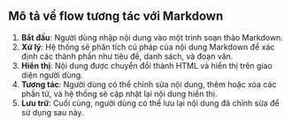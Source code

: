 ## Mô tả về flow tương tác với Markdown

1. **Bắt đầu**: Người dùng nhập nội dung vào một trình soạn thảo Markdown.
2. **Xử lý**: Hệ thống sẽ phân tích cú pháp của nội dung Markdown để xác định các thành phần như tiêu đề, danh sách, và đoạn văn.
3. **Hiển thị**: Nội dung được chuyển đổi thành HTML và hiển thị trên giao diện người dùng.
4. **Tương tác**: Người dùng có thể chỉnh sửa nội dung, thêm hoặc xóa các phần tử, và hệ thống sẽ cập nhật lại nội dung hiển thị.
5. **Lưu trữ**: Cuối cùng, người dùng có thể lưu lại nội dung đã chỉnh sửa để sử dụng sau này.